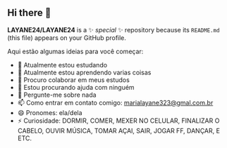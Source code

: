 ## Hi there 👋


**LAYANE24/LAYANE24** is a ✨ _special_ ✨ repository because its `README.md` (this file) appears on your GitHub profile.

Aqui estão algumas ideias para você começar:

- 🔭 Atualmente estou estudando
- 🌱 Atualmente estou aprendendo varias coisas 
- 👯 Procuro colaborar em meus estudos 
- 🤔 Estou procurando ajuda com ninguém 
- 💬 Pergunte-me sobre nada
- 📫 Como entrar em contato comigo: marialayane323@gmal.com.br
- 😄 Pronomes: ela/dela
- ⚡ Curiosidade: DORMIR, COMER, MEXER NO CELULAR, FINALIZAR O CABELO, OUVIR MÚSICA, TOMAR AÇAI, SAIR, JOGAR FF, DANÇAR, E ETC. 
  
